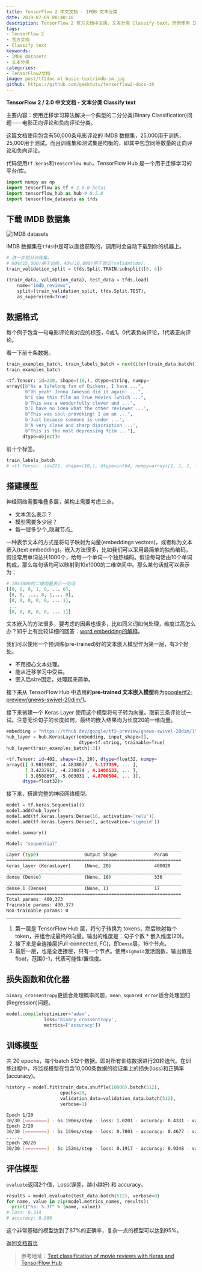 ```yaml
---
title: TensorFlow 2 中文文档 - IMDB 文本分类
date: 2019-07-09 00:40:10
description: TensorFlow 2 官方文档中文版，文本分类 Classify text，示例使用 IMDB 数据集。
tags:
- TensorFlow 2
- 官方文档
- Classify text
keywords:
- IMDB datasets
- 文本分类
categories:
- TensorFlow2文档
image: post/tf2doc-ml-basic-text/imdb-sm.jpg
github: https://github.com/geektutu/tensorflow2-docs-zh
---
```


**TensorFlow 2 / 2.0 中文文档 - 文本分类 Classify text**

主要内容：使用迁移学习算法解决一个典型的二分分类(Binary Classification)问题——电影正向评论和负向评论分类。

这篇文档使用包含有50,000条电影评论的 IMDB 数据集，25,000用于训练，25,000用于测试。而且训练集和测试集是均衡的，即其中包含同等数量的正向评论和负向评论。

代码使用`tf.keras`和`TensorFlow Hub`，TensorFlow Hub 是一个用于迁移学习的平台/库。

```python
import numpy as np
import tensorflow as tf # 2.0.0-beta1
import tensorflow_hub as hub # 0.5.0
import tensorflow_datasets as tfds
```

## 下载 IMDB 数据集

![IMDB datasets](tf2doc-ml-basic-text/imdb.jpg)

IMDB 数据集在`tfds`中是可以直接获取的，调用时会自动下载到你的机器上。

```python
# 进一步划分训练集。
# 60%(15,000)用于训练，40%(10,000)用于验证(validation)。
train_validation_split = tfds.Split.TRAIN.subsplit([6, 4])

(train_data, validation_data), test_data = tfds.load(
    name="imdb_reviews", 
    split=(train_validation_split, tfds.Split.TEST),
    as_supervised=True)
```

## 数据格式

每个例子包含一句电影评论和对应的标签，0或1。0代表负向评论，1代表正向评论。

看一下前十条数据。

```python
train_examples_batch, train_labels_batch = next(iter(train_data.batch(10)))
train_examples_batch
```

```python
<tf.Tensor: id=220, shape=(10,), dtype=string, numpy=
array([b"As a lifelong fan of Dickens, I have ...",
       b"Oh yeah! Jenna Jameson did it again! ...",
       b"I saw this film on True Movies (which ...",
       b'This was a wonderfully clever and ...',
       b'I have no idea what the other reviewer ...',
       b"This was soul-provoking! I am an ...",
       b'Just because someone is under ...',
       b'A very close and sharp discription ...',
       b"This is the most depressing film ..."],
      dtype=object)>
```

前十个标签。

```python
train_labels_batch
# <tf.Tensor: id=221, shape=(10,), dtype=int64, numpy=array([1, 1, 1, 1, 1, 1, 0, 1, 1, 0])>
```

## 搭建模型

神经网络需要堆叠多层，架构上需要考虑三点。

- 文本怎么表示？
- 模型需要多少层？
- 每一层多少个_隐藏节点_

一种表示文本的方式是将句子映射为向量(embeddings vectors)，或者称为文本嵌入(text embedding)。嵌入方法很多，比如我们可以采用最简单的独热编码，假设常用单词总共1000个，给每一个单词一个独热编码。假设每句话由10个单词构成，那么每句话均可以映射到10x1000的二维空间中。那么某句话就可以表示为：

```python
# 10x1000的二维向量表示一句话
[[0, 0, 0, 1, 0, ... 0],
 [0, 0, ..., 0, 1,... 0],
 [0, 0, 0, 0, 0, ... 1],
 ... 
 [0, 0, 0, 0, 0, ... 1]]
```

文本嵌入的方法很多，要考虑的因素也很多，比如同义词如何处理，维度过高怎么办？知乎上有比较详细的回答：[word embedding的解释](https://www.zhihu.com/question/32275069)。

我们可以使用一个预训练(pre-trained)好的文本嵌入模型作为第一层，有3个好处。

- 不用担心文本处理。
- 能从迁移学习中受益。
- 嵌入后size固定，处理起来简单。

接下来从 TensorFlow Hub 中选用的**pre-trained 文本嵌入模型**称为[google/tf2-preview/gnews-swivel-20dim/1](https://tfhub.dev/google/tf2-preview/gnews-swivel-20dim/1)。

接下来创建一个 Keras Layer 使用这个模型将句子转为向量。取前三条评论试一试。注意无论句子的长度如何，最终的嵌入结果均为长度20的一维向量。

```python
embedding = "https://tfhub.dev/google/tf2-preview/gnews-swivel-20dim/1"
hub_layer = hub.KerasLayer(embedding, input_shape=[], 
                           dtype=tf.string, trainable=True)
hub_layer(train_examples_batch[:3])
```

```bash
<tf.Tensor: id=402, shape=(3, 20), dtype=float32, numpy=
array([[ 3.9819887, -4.4838037 , 5.177359, ... ],
       [ 3.4232912, -4.230874 , 4.1488533, ... ],
       [ 3.8508697, -5.003031 , 4.8700504, ... ]],
      dtype=float32)>
```

接下来，搭建完整的神经网络模型。

```python
model = tf.keras.Sequential()
model.add(hub_layer)
model.add(tf.keras.layers.Dense(16, activation='relu'))
model.add(tf.keras.layers.Dense(1, activation='sigmoid'))

model.summary()
```

```bash
Model: "sequential"
_________________________________________________________________
Layer (type)                 Output Shape              Param 
=================================================================
keras_layer (KerasLayer)     (None, 20)                400020    
_________________________________________________________________
dense (Dense)                (None, 16)                336       
_________________________________________________________________
dense_1 (Dense)              (None, 1)                 17        
=================================================================
Total params: 400,373
Trainable params: 400,373
Non-trainable params: 0
_________________________________________________________________
```

1. 第一层是 TensorFlow Hub 层，将句子转换为 tokens，然后映射每个 token，并组合成最终的向量。输出的维度是：句子个数 * 嵌入维度(20)。
2. 接下来是全连接层(Full-connected, FC)，即`Dense`层，16个节点。
3. 最后一层，也是全连接层，只有一个节点。使用`sigmoid`激活函数，输出值是float，范围0-1，代表可能性/置信度。

## 损失函数和优化器

`binary_crossentropy`更适合处理概率问题，`mean_squared_error`适合处理回归(Regression)问题。

```python
model.compile(optimizer='adam',
              loss='binary_crossentropy',
              metrics=['accuracy'])
```

## 训练模型

共 20 epochs，每个batch 512个数据。即对所有训练数据进行20轮迭代。在训练过程中，将监视模型在包含10,000条数据的验证集上的损失(loss)和正确率(accuracy)。

```python
history = model.fit(train_data.shuffle(10000).batch(512),
                    epochs=20,
                    validation_data=validation_data.batch(512),
                    verbose=1)
```

```bash
Epoch 1/20
30/30 [========] - 6s 190ms/step - loss: 1.0201 - accuracy: 0.4331 - val_loss: 0.0000e+00 - val_accuracy: 0.0000e+00
Epoch 2/20
30/30 [========] - 5s 159ms/step - loss: 0.7801 - accuracy: 0.4677 - val_loss: 0.7407 - val_accuracy: 0.5009
......
Epoch 20/20
30/30 [========] - 5s 152ms/step - loss: 0.1917 - accuracy: 0.9348 - val_loss: 0.2930 - val_accuracy: 0.8784
```

## 评估模型

`evaluate`返回2个值，Loss(误差，越小越好) 和 accuracy。

```python
results = model.evaluate(test_data.batch(512), verbose=0)
for name, value in zip(model.metrics_names, results):
  print("%s: %.3f" % (name, value))
# loss: 0.314
# accuracy: 0.866
```

这个非常基础的模型达到了87%的正确率，复杂一点的模型可以达到95%。

返回[文档首页](https://geektutu.com/post/tf2doc.html)

> 参考地址：[Text classification of movie reviews with Keras and TensorFlow Hub](https://www.tensorflow.org/beta/tutorials/keras/basic_text_classification_with_tfhub)

